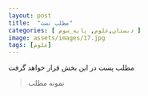 ```yaml
---
layout: post
title:  "مطلب تست"
categories: [ دبستان,علوم, پایه_سوم ]
image: assets/images/17.jpg
tags: [علوم]
---
```

مطلب پست در این بخش قرار خواهد گرفت  

> نمونه مطلب 

